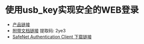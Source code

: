# 使用usb_key实现安全的WEB登录

* [产品链接](https://item.jd.com/22214444669.html)
* [附带文档链接](https://pan.baidu.com/s/1JNTmbWvvfYTkWALwU4_HLw) 提取码: 2ye3 
* [SafeNet Authentication Client 下载链接](https://support.globalsign.com/customer/portal/articles/1698654)



